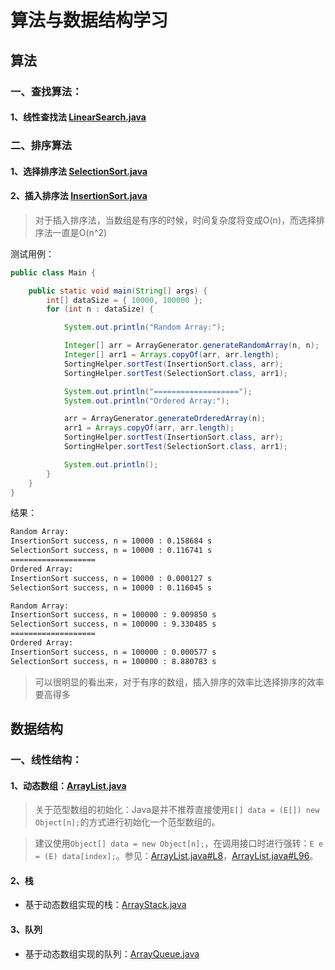 # 算法与数据结构学习

## 算法

### 一、查找算法：

#### 1、线性查找法 [LinearSearch.java](https://github.com/hanjinfeng0309/AlgorithmAndDataStructure/blob/main/src/main/algorithm/LinearSearch.java)

### 二、排序算法

#### 1、选择排序法 [SelectionSort.java](https://github.com/hanjinfeng0309/AlgorithmAndDataStructure/blob/main/src/main/algorithm/SelectionSort.java)

#### 2、插入排序法 [InsertionSort.java](https://github.com/hanjinfeng0309/AlgorithmAndDataStructure/blob/main/src/main/algorithm/InsertionSort.java)

> 对于插入排序法，当数组是有序的时候，时间复杂度将变成O(n)，而选择排序法一直是O(n^2)

测试用例：

```java
public class Main {

    public static void main(String[] args) {
        int[] dataSize = { 10000, 100000 };
        for (int n : dataSize) {

            System.out.println("Random Array:");

            Integer[] arr = ArrayGenerator.generateRandomArray(n, n);
            Integer[] arr1 = Arrays.copyOf(arr, arr.length);
            SortingHelper.sortTest(InsertionSort.class, arr);
            SortingHelper.sortTest(SelectionSort.class, arr1);

            System.out.println("===================");
            System.out.println("Ordered Array:");

            arr = ArrayGenerator.generateOrderedArray(n);
            arr1 = Arrays.copyOf(arr, arr.length);
            SortingHelper.sortTest(InsertionSort.class, arr);
            SortingHelper.sortTest(SelectionSort.class, arr1);

            System.out.println();
        }
    }
}

```

结果：

```txt
Random Array:
InsertionSort success, n = 10000 : 0.158684 s
SelectionSort success, n = 10000 : 0.116741 s
===================
Ordered Array:
InsertionSort success, n = 10000 : 0.000127 s
SelectionSort success, n = 10000 : 0.116045 s

Random Array:
InsertionSort success, n = 100000 : 9.009850 s
SelectionSort success, n = 100000 : 9.330485 s
===================
Ordered Array:
InsertionSort success, n = 100000 : 0.000577 s
SelectionSort success, n = 100000 : 8.880783 s
```

> 可以很明显的看出来，对于有序的数组，插入排序的效率比选择排序的效率要高得多

## 数据结构

### 一、线性结构：

#### 1、动态数组：[ArrayList.java](https://github.com/hanjinfeng0309/AlgorithmAndDataStructure/blob/main/src/main/dataStructure/ArrayList.java)

> 关于范型数组的初始化：Java是并不推荐直接使用`E[] data = (E[]) new Object[n];`的方式进行初始化一个范型数组的。

> 建议使用`Object[] data = new Object[n];`，在调用接口时进行强转：`E e = (E) data[index];`。参见：[ArrayList.java#L8](https://github.com/hanjinfeng0309/AlgorithmAndDataStructure/blob/main/src/main/dataStructure/ArrayList.java#L8)，[ArrayList.java#L96](https://github.com/hanjinfeng0309/AlgorithmAndDataStructure/blob/main/src/main/dataStructure/ArrayList.java#L96)。

#### 2、栈

- 基于动态数组实现的栈：[ArrayStack.java](https://github.com/hanjinfeng0309/AlgorithmAndDataStructure/blob/main/src/main/dataStructure/ArrayStack.java)

#### 3、队列

- 基于动态数组实现的队列：[ArrayQueue.java](https://github.com/hanjinfeng0309/AlgorithmAndDataStructure/blob/main/src/main/dataStructure/ArrayQueue.java)
